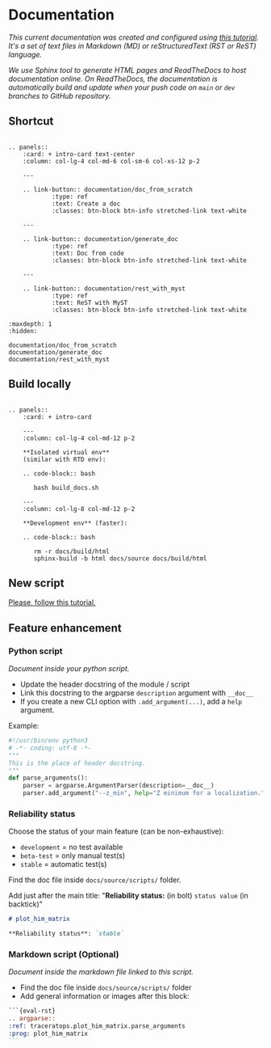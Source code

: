 # Documentation

*This current documentation was created and configured using [this tutorial](documentation/doc_from_scratch.md). It's a set of text files in Markdown (MD) or reStructuredText (RST or ReST) language.*

*We use Sphinx tool to generate HTML pages and ReadTheDocs to host documentation online. On ReadTheDocs, the documentation is automatically build and update when your push code on `main` or `dev` branches to GitHub repository.*

## Shortcut

```{eval-rst}

.. panels::
    :card: + intro-card text-center
    :column: col-lg-4 col-md-6 col-sm-6 col-xs-12 p-2

    ---

    .. link-button:: documentation/doc_from_scratch
            :type: ref
            :text: Create a doc
            :classes: btn-block btn-info stretched-link text-white

    ---

    .. link-button:: documentation/generate_doc
            :type: ref
            :text: Doc from code
            :classes: btn-block btn-info stretched-link text-white

    ---

    .. link-button:: documentation/rest_with_myst
            :type: ref
            :text: ReST with MyST
            :classes: btn-block btn-info stretched-link text-white
```


```{toctree}
:maxdepth: 1
:hidden:

documentation/doc_from_scratch
documentation/generate_doc
documentation/rest_with_myst
```


## Build locally


```{eval-rst}

.. panels::
    :card: + intro-card

    ---
    :column: col-lg-4 col-md-12 p-2

    **Isolated virtual env**
    (similar with RTD env):

    .. code-block:: bash

       bash build_docs.sh

    ---
    :column: col-lg-8 col-md-12 p-2

    **Development env** (faster):

    .. code-block:: bash

       rm -r docs/build/html
       sphinx-build -b html docs/source docs/build/html

```

## New script

[Please, follow this tutorial.](documentation/generate_doc.md#from-argumentparser)

## Feature enhancement

### Python script

*Document inside your python script.*

- Update the header docstring of the module / script
- Link this docstring to the argparse `description` argument with `__doc__`
- If you create a new CLI option with `.add_argument(...)`, add a `help` argument.

Example:
```python
#!/usr/bin/env python3
# -*- coding: utf-8 -*-
"""
This is the place of header docstring.
"""
def parse_arguments():
    parser = argparse.ArgumentParser(description=__doc__)
    parser.add_argument("--z_min", help="Z minimum for a localization.")
```

### Reliability status

Choose the status of your main feature (can be non-exhaustive):
- `development` = no test available
- `beta-test` = only manual test(s)
- `stable` = automatic test(s)

Find the doc file inside `docs/source/scripts/` folder.

Add just after the main title: "**Reliability status:** (in bolt) `status value` (in backtick)"
```markdown
# plot_him_matrix

**Reliability status**: `stable`
```

### Markdown script (Optional)

*Document inside the markdown file linked to this script.*

- Find the doc file inside `docs/source/scripts/` folder
- Add general information or images after this block:
````rst
```{eval-rst}
.. argparse::
:ref: traceratops.plot_him_matrix.parse_arguments
:prog: plot_him_matrix
```
````
